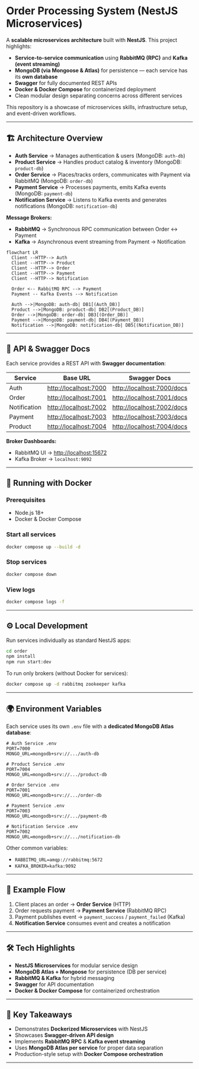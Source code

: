 # Order Processing System (NestJS Microservices)

A **scalable microservices architecture** built with **NestJS**. This project highlights:

* **Service-to-service communication** using **RabbitMQ (RPC)** and **Kafka (event streaming)**
* **MongoDB (via Mongoose & Atlas)** for persistence — each service has its **own database**
* **Swagger** for fully documented REST APIs
* **Docker & Docker Compose** for containerized deployment
* Clean modular design separating concerns across different services

This repository is a showcase of microservices skills, infrastructure setup, and event-driven workflows.

---

## 🏗️ Architecture Overview

* **Auth Service** → Manages authentication & users (MongoDB: `auth-db`)
* **Product Service** → Handles product catalog & inventory (MongoDB: `product-db`)
* **Order Service** → Places/tracks orders, communicates with Payment via RabbitMQ (MongoDB: `order-db`)
* **Payment Service** → Processes payments, emits Kafka events (MongoDB: `payment-db`)
* **Notification Service** → Listens to Kafka events and generates notifications (MongoDB: `notification-db`)

**Message Brokers:**

* **RabbitMQ** → Synchronous RPC communication between Order ↔ Payment
* **Kafka** → Asynchronous event streaming from Payment → Notification

```mermaid
flowchart LR
  Client --HTTP--> Auth
  Client --HTTP--> Product
  Client --HTTP--> Order
  Client --HTTP--> Payment
  Client --HTTP--> Notification

  Order <-- RabbitMQ RPC --> Payment
  Payment -- Kafka Events --> Notification

  Auth -->|MongoDB: auth-db| DB1[(Auth_DB)]
  Product -->|MongoDB: product-db| DB2[(Product_DB)]
  Order -->|MongoDB: order-db| DB3[(Order_DB)]
  Payment -->|MongoDB: payment-db| DB4[(Payment_DB)]
  Notification -->|MongoDB: notification-db| DB5[(Notification_DB)]
```

---

## 📑 API & Swagger Docs

Each service provides a REST API with **Swagger documentation**:

| Service      | Base URL                                       | Swagger Docs                                             |
| ------------ | ---------------------------------------------- | -------------------------------------------------------- |
| Auth         | [http://localhost:7000](http://localhost:7000) | [http://localhost:7000/docs](http://localhost:7000/docs) |
| Order        | [http://localhost:7001](http://localhost:7001) | [http://localhost:7001/docs](http://localhost:7001/docs) |
| Notification | [http://localhost:7002](http://localhost:7002) | [http://localhost:7002/docs](http://localhost:7002/docs) |
| Payment      | [http://localhost:7003](http://localhost:7003) | [http://localhost:7003/docs](http://localhost:7003/docs) |
| Product      | [http://localhost:7004](http://localhost:7004) | [http://localhost:7004/docs](http://localhost:7004/docs) |

**Broker Dashboards:**

* RabbitMQ UI → [http://localhost:15672](http://localhost:15672)
* Kafka Broker → `localhost:9092`

---

## 🚀 Running with Docker

### Prerequisites

* Node.js 18+
* Docker & Docker Compose

### Start all services

```bash
docker compose up --build -d
```

### Stop services

```bash
docker compose down
```

### View logs

```bash
docker compose logs -f
```

---

## ⚙️ Local Development

Run services individually as standard NestJS apps:

```bash
cd order
npm install
npm run start:dev
```

To run only brokers (without Docker for services):

```bash
docker compose up -d rabbitmq zookeeper kafka
```

---

## 🌍 Environment Variables

Each service uses its own `.env` file with a **dedicated MongoDB Atlas database**:

```env
# Auth Service .env
PORT=7000
MONGO_URL=mongodb+srv://.../auth-db

# Product Service .env
PORT=7004
MONGO_URL=mongodb+srv://.../product-db

# Order Service .env
PORT=7001
MONGO_URL=mongodb+srv://.../order-db

# Payment Service .env
PORT=7003
MONGO_URL=mongodb+srv://.../payment-db

# Notification Service .env
PORT=7002
MONGO_URL=mongodb+srv://.../notification-db
```

Other common variables:

* `RABBITMQ_URL=amqp://rabbitmq:5672`
* `KAFKA_BROKER=kafka:9092`

---

## 🔄 Example Flow

1. Client places an order → **Order Service** (HTTP)
2. Order requests payment → **Payment Service** (RabbitMQ RPC)
3. Payment publishes event → `payment_success` / `payment_failed` (Kafka)
4. **Notification Service** consumes event and creates a notification

---

## 🛠️ Tech Highlights

* **NestJS Microservices** for modular service design
* **MongoDB Atlas + Mongoose** for persistence (DB per service)
* **RabbitMQ & Kafka** for hybrid messaging
* **Swagger** for API documentation
* **Docker & Docker Compose** for containerized orchestration

---

## 📌 Key Takeaways

* Demonstrates **Dockerized Microservices** with NestJS
* Showcases **Swagger-driven API design**
* Implements **RabbitMQ RPC** & **Kafka event streaming**
* Uses **MongoDB Atlas per service** for proper data separation
* Production-style setup with **Docker Compose orchestration**

---
